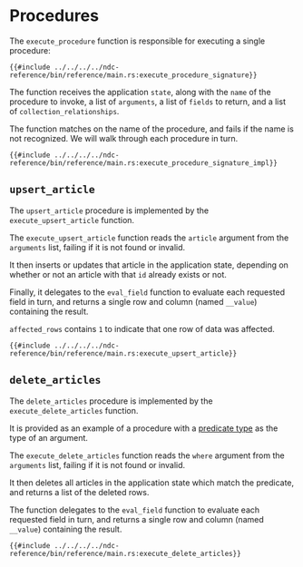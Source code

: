 # Procedures

The `execute_procedure` function is responsible for executing a single procedure:

```rust,no_run,noplayground
{{#include ../../../../ndc-reference/bin/reference/main.rs:execute_procedure_signature}}
```

The function receives the application `state`, along with the `name` of the procedure to invoke, a list of `arguments`, a list of `fields` to return, and a list of `collection_relationships`.

The function matches on the name of the procedure, and fails if the name is not recognized. We will walk through each procedure in turn.

```rust,no_run,noplayground
{{#include ../../../../ndc-reference/bin/reference/main.rs:execute_procedure_signature_impl}}
```

## `upsert_article`

The `upsert_article` procedure is implemented by the `execute_upsert_article` function.

The `execute_upsert_article` function reads the `article` argument from the `arguments` list, failing if it is not found or invalid.

It then inserts or updates that article in the application state, depending on whether or not an article with that `id` already exists or not.

Finally, it delegates to the `eval_field` function to evaluate each requested field in turn, and returns a single row and column (named `__value`) containing the result.

`affected_rows` contains `1` to indicate that one row of data was affected.

```rust,no_run,noplayground
{{#include ../../../../ndc-reference/bin/reference/main.rs:execute_upsert_article}}
```

## `delete_articles`

The `delete_articles` procedure is implemented by the `execute_delete_articles` function.

It is provided as an example of a procedure with a [predicate type](../../specification/types.md#predicate-types) as the type of an argument.

The `execute_delete_articles` function reads the `where` argument from the `arguments` list, failing if it is not found or invalid.

It then deletes all articles in the application state which match the predicate, and returns a list of the deleted rows.

The function  delegates to the `eval_field` function to evaluate each requested field in turn, and returns a single row and column (named `__value`) containing the result.

```rust,no_run,noplayground
{{#include ../../../../ndc-reference/bin/reference/main.rs:execute_delete_articles}}
```